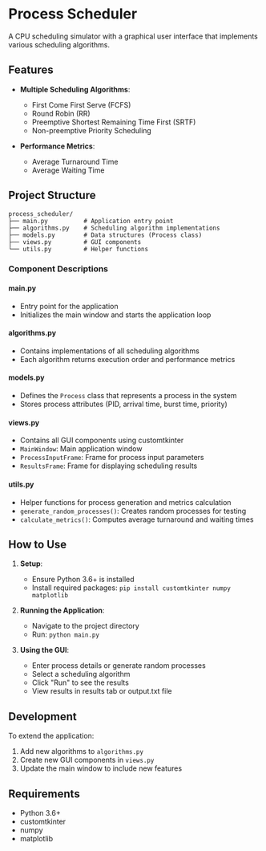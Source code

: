 # Process Scheduler

A CPU scheduling simulator with a graphical user interface that implements various scheduling algorithms.

<!-- ## Overview

This application simulates CPU scheduling algorithms to help understand how different scheduling policies affect process execution and system performance. It provides a visual representation of process execution and calculates key performance metrics. -->

## Features

- **Multiple Scheduling Algorithms**:
  - First Come First Serve (FCFS)
  - Round Robin (RR)
  - Preemptive Shortest Remaining Time First (SRTF)
  - Non-preemptive Priority Scheduling

- **Performance Metrics**:
  - Average Turnaround Time
  - Average Waiting Time
  <!-- - Process Execution Timeline -->

<!-- - **Process Generation**:
  - Manual process entry
  - Random process generation with configurable parameters -->

## Project Structure

```
process_scheduler/
├── main.py          # Application entry point
├── algorithms.py    # Scheduling algorithm implementations
├── models.py        # Data structures (Process class)
├── views.py         # GUI components
└── utils.py         # Helper functions
```

### Component Descriptions

#### main.py
- Entry point for the application
- Initializes the main window and starts the application loop

#### algorithms.py
- Contains implementations of all scheduling algorithms
- Each algorithm returns execution order and performance metrics

#### models.py
- Defines the `Process` class that represents a process in the system
- Stores process attributes (PID, arrival time, burst time, priority)

#### views.py
- Contains all GUI components using customtkinter
- `MainWindow`: Main application window
- `ProcessInputFrame`: Frame for process input parameters
- `ResultsFrame`: Frame for displaying scheduling results

#### utils.py
- Helper functions for process generation and metrics calculation
- `generate_random_processes()`: Creates random processes for testing
- `calculate_metrics()`: Computes average turnaround and waiting times

## How to Use

1. **Setup**:
   - Ensure Python 3.6+ is installed
   - Install required packages: `pip install customtkinter numpy matplotlib`

2. **Running the Application**:
   - Navigate to the project directory
   - Run: `python main.py`

3. **Using the GUI**:
   - Enter process details or generate random processes
   - Select a scheduling algorithm
   - Click "Run" to see the results
   - View results in results tab or output.txt file

<!-- ## Scheduling Algorithms

### First Come First Serve (FCFS)
- Processes are executed in the order they arrive
- Non-preemptive algorithm
- Simple but may lead to high waiting times for short processes

### Round Robin (RR)
- Each process gets a fixed time slice (quantum)
- Processes are executed in a circular queue
- Prevents starvation but may have high overhead

### Preemptive Shortest Remaining Time First (SRTF)
- Process with shortest remaining time gets CPU
- Preemptive version of Shortest Job First
- Minimizes average waiting time

### Non-preemptive Priority Scheduling
- Processes are executed based on priority
- Higher priority processes execute first
- May lead to starvation of low priority processes

## Performance Metrics

- **Turnaround Time**: Total time from arrival to completion
- **Waiting Time**: Time spent waiting in ready queue
- **Average Turnaround Time**: Sum of turnaround times / number of processes
- **Average Waiting Time**: Sum of waiting times / number of processes -->

## Development

To extend the application:
1. Add new algorithms to `algorithms.py`
2. Create new GUI components in `views.py`
3. Update the main window to include new features

## Requirements

- Python 3.6+
- customtkinter
- numpy 
- matplotlib